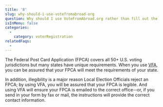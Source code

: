 ```yaml
---
title: '8'
slug: why-should-i-use-votefromabroad-org
question: Why should I use VoteFromAbroad.org rather than fill out the paper Federal Post Card Application (FPCA) by hand?
isInMenu: false
categories:
  - 
    category: voterRegistration
relatedFaqs:
  -
---
```

The Federal Post Card Application (FPCA) covers all 50+ U.S. voting jurisdictions but many states have unique requirements. When you use [VFA](/), you can be assured that your FPCA will meet the requirements of your state.

In addition, illegibility is a major reason Local Election Officials reject an FPCA; by using VFA, you will be assured that your FPCA is legible. And using VFA will ensure your FPCA is emailed to the correct office--or, if you send in your form by fax or mail, the instructions will provide the correct contact information.
